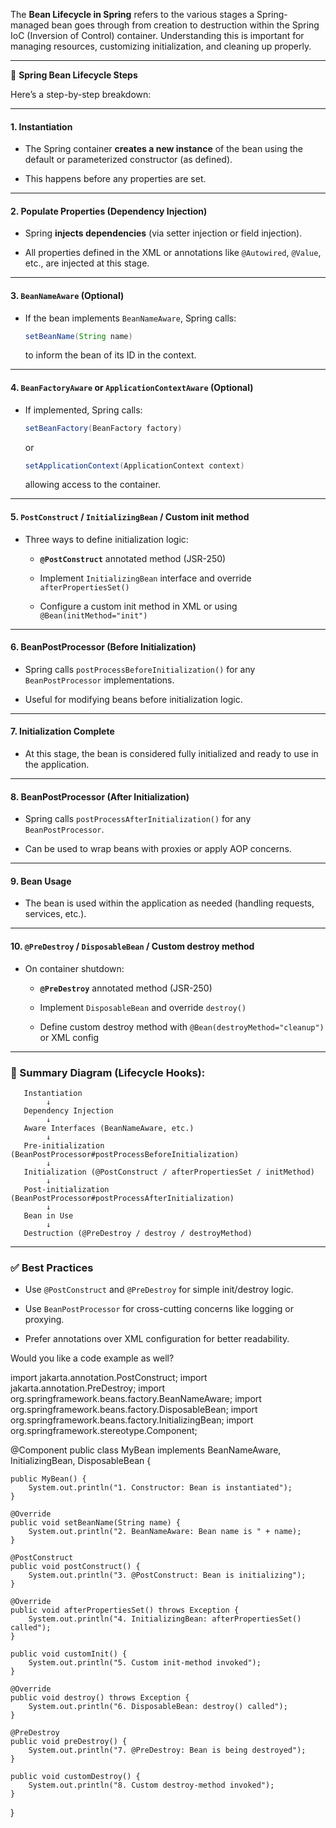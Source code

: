The **Bean Lifecycle in Spring** refers to the various stages a Spring-managed bean goes through from creation to destruction within the Spring IoC (Inversion of Control) container. Understanding this is important for managing resources, customizing initialization, and cleaning up properly.

---

🔁 **Spring Bean Lifecycle Steps**

Here’s a step-by-step breakdown:

---

#### 1. **Instantiation**

- The Spring container **creates a new instance** of the bean using the default or parameterized constructor (as defined).
    
- This happens before any properties are set.
    

---

#### 2. **Populate Properties (Dependency Injection)**

- Spring **injects dependencies** (via setter injection or field injection).
    
- All properties defined in the XML or annotations like `@Autowired`, `@Value`, etc., are injected at this stage.
    

---

#### 3. **`BeanNameAware` (Optional)**

- If the bean implements `BeanNameAware`, Spring calls:
    
    ```java
    setBeanName(String name)
    ```
    
    to inform the bean of its ID in the context.
    

---

#### 4. **`BeanFactoryAware` or `ApplicationContextAware` (Optional)**

- If implemented, Spring calls:
    
    ```java
    setBeanFactory(BeanFactory factory)
    ```
    
    or
    
    ```java
    setApplicationContext(ApplicationContext context)
    ```
    
    allowing access to the container.
    

---

#### 5. **`PostConstruct` / `InitializingBean` / Custom init method**

- Three ways to define initialization logic:
    
    - **`@PostConstruct`** annotated method (JSR-250)
        
    - Implement `InitializingBean` interface and override `afterPropertiesSet()`
        
    - Configure a custom init method in XML or using `@Bean(initMethod="init")`
        

---

#### 6. **BeanPostProcessor (Before Initialization)**

- Spring calls `postProcessBeforeInitialization()` for any `BeanPostProcessor` implementations.
    
- Useful for modifying beans before initialization logic.
    

---

#### 7. **Initialization Complete**

- At this stage, the bean is considered fully initialized and ready to use in the application.
    

---

#### 8. **BeanPostProcessor (After Initialization)**

- Spring calls `postProcessAfterInitialization()` for any `BeanPostProcessor`.
    
- Can be used to wrap beans with proxies or apply AOP concerns.
    

---

#### 9. **Bean Usage**

- The bean is used within the application as needed (handling requests, services, etc.).
    

---

#### 10. **`@PreDestroy` / `DisposableBean` / Custom destroy method**

- On container shutdown:
    
    - **`@PreDestroy`** annotated method (JSR-250)
        
    - Implement `DisposableBean` and override `destroy()`
        
    - Define custom destroy method with `@Bean(destroyMethod="cleanup")` or XML config
        

---

### 🔄 Summary Diagram (Lifecycle Hooks):

```
   Instantiation
        ↓
   Dependency Injection
        ↓
   Aware Interfaces (BeanNameAware, etc.)
        ↓
   Pre-initialization (BeanPostProcessor#postProcessBeforeInitialization)
        ↓
   Initialization (@PostConstruct / afterPropertiesSet / initMethod)
        ↓
   Post-initialization (BeanPostProcessor#postProcessAfterInitialization)
        ↓
   Bean in Use
        ↓
   Destruction (@PreDestroy / destroy / destroyMethod)
```

---

### ✅ Best Practices

- Use `@PostConstruct` and `@PreDestroy` for simple init/destroy logic.
    
- Use `BeanPostProcessor` for cross-cutting concerns like logging or proxying.
    
- Prefer annotations over XML configuration for better readability.
    

Would you like a code example as well?

import jakarta.annotation.PostConstruct;
import jakarta.annotation.PreDestroy;
import org.springframework.beans.factory.BeanNameAware;
import org.springframework.beans.factory.DisposableBean;
import org.springframework.beans.factory.InitializingBean;
import org.springframework.stereotype.Component;

@Component
public class MyBean implements BeanNameAware, InitializingBean, DisposableBean {

    public MyBean() {
        System.out.println("1. Constructor: Bean is instantiated");
    }

    @Override
    public void setBeanName(String name) {
        System.out.println("2. BeanNameAware: Bean name is " + name);
    }

    @PostConstruct
    public void postConstruct() {
        System.out.println("3. @PostConstruct: Bean is initializing");
    }

    @Override
    public void afterPropertiesSet() throws Exception {
        System.out.println("4. InitializingBean: afterPropertiesSet() called");
    }

    public void customInit() {
        System.out.println("5. Custom init-method invoked");
    }

    @Override
    public void destroy() throws Exception {
        System.out.println("6. DisposableBean: destroy() called");
    }

    @PreDestroy
    public void preDestroy() {
        System.out.println("7. @PreDestroy: Bean is being destroyed");
    }

    public void customDestroy() {
        System.out.println("8. Custom destroy-method invoked");
    }
}
